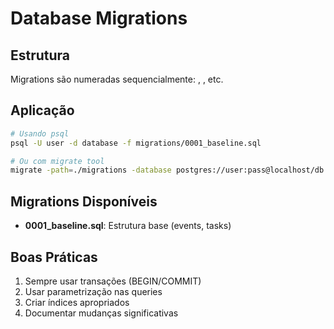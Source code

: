 # Database Migrations

## Estrutura

Migrations são numeradas sequencialmente: , , etc.

## Aplicação

```bash
# Usando psql
psql -U user -d database -f migrations/0001_baseline.sql

# Ou com migrate tool
migrate -path=./migrations -database postgres://user:pass@localhost/db up
```

## Migrations Disponíveis

- **0001_baseline.sql**: Estrutura base (events, tasks)

## Boas Práticas

1. Sempre usar transações (BEGIN/COMMIT)
2. Usar parametrização nas queries
3. Criar índices apropriados
4. Documentar mudanças significativas
